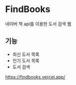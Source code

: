 # FindBooks

네이버 책 api를 이용한 도서 검색 웹

## 기능

- 최신 도서 목록
- 인기 도서 목록
- 도서 검색

https://findbooks.vercel.app/

